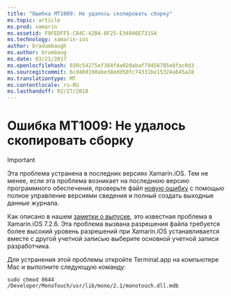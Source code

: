 ```yaml
---
title: "Ошибка MT1009: Не удалось скопировать сборку"
ms.topic: article
ms.prod: xamarin
ms.assetid: F9FEDFF5-C84C-42B4-8F25-E34846E7315A
ms.technology: xamarin-ios
author: bradumbaugh
ms.author: brumbaug
ms.date: 03/21/2017
ms.openlocfilehash: 030c54275ef384f4a020abaf79456705e8fac0d3
ms.sourcegitcommit: 6cd40d190abe38edd50fc74331be15324a845a28
ms.translationtype: MT
ms.contentlocale: ru-RU
ms.lasthandoff: 02/27/2018
---
```

# <a name="error-mt1009-could-not-copy-the-assembly"></a>Ошибка MT1009: Не удалось скопировать сборку

> [!IMPORTANT]
> Эта проблема устранена в последних версиях Xamarin.iOS. Тем не менее, если эта проблема возникает на последнюю версию программного обеспечения, проверьте файл [новую ошибку](~/cross-platform/troubleshooting/questions/howto-file-bug.md) с помощью полное управление версиями сведения и полный создать выходные данные журнала.

Как описано в нашем [заметки о выпуске](https://developer.xamarin.com/releases/ios/xamarin.ios_7/xamarin.ios_7.2/), это известная проблема в Xamarin.iOS 7.2.6. Эта проблема вызвана разрешения файла требуется более высокий уровень разрешений при Xamarin.iOS устанавливается вместе с другой учетной записью выберите основной учетной записи разработчика.

Для устранения этой проблемы откройте Terminal.app на компьютере Mac и выполните следующую команду:

`sudo chmod 0644 /Developer/MonoTouch/usr/lib/mono/2.1/monotouch.dll.mdb`

